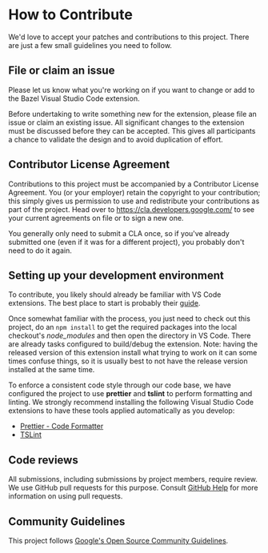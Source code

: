 # How to Contribute

We'd love to accept your patches and contributions to this project. There are
just a few small guidelines you need to follow.

## File or claim an issue

Please let us know what you're working on if you want to change or add to the
Bazel Visual Studio Code extension.

Before undertaking to write something new for the extension, please file an
issue or claim an existing issue. All significant changes to the extension must
be discussed before they can be accepted. This gives all participants a chance
to validate the design and to avoid duplication of effort.

## Contributor License Agreement

Contributions to this project must be accompanied by a Contributor License
Agreement. You (or your employer) retain the copyright to your contribution;
this simply gives us permission to use and redistribute your contributions as
part of the project. Head over to <https://cla.developers.google.com/> to see
your current agreements on file or to sign a new one.

You generally only need to submit a CLA once, so if you've already submitted one
(even if it was for a different project), you probably don't need to do it
again.

## Setting up your development environment

To contribute, you likely should already be familiar with VS Code extensions.
The best place to start is probably their
[guide](https://code.visualstudio.com/api/get-started/your-first-extension).

Once somewhat familiar with the process, you just need to check out this
project, do an `npm install` to get the required packages into the local
checkout's *node_modules* and then open the directory in VS Code. There are
already tasks configured to build/debug the extension. Note: having the released
version of this extension install what trying to work on it can some times
confuse things, so it is usually best to not have the release version installed
at the same time.

To enforce a consistent code style through our code base, we have configured
the project to use **prettier** and **tslint** to perform formatting and
linting. We strongly recommend installing the following Visual Studio Code
extensions to have these tools applied automatically as you develop:

- [Prettier - Code Formatter](https://marketplace.visualstudio.com/items?itemName=esbenp.prettier-vscode)
- [TSLint](https://marketplace.visualstudio.com/items?itemName=ms-vscode.vscode-typescript-tslint-plugin)

## Code reviews

All submissions, including submissions by project members, require review. We
use GitHub pull requests for this purpose. Consult
[GitHub Help](https://help.github.com/articles/about-pull-requests/) for more
information on using pull requests.

## Community Guidelines

This project follows [Google's Open Source Community
Guidelines](https://opensource.google.com/conduct/).
